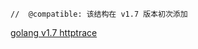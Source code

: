 ```
// 	@compatible: 该结构在 v1.7 版本初次添加
```

[golang v1.7 httptrace](https://github.com/golang/go/tree/go1.7/src/net/http/httptrace)
